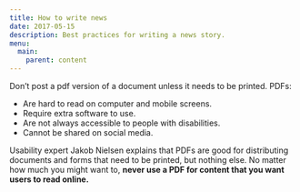```yaml
---
title: How to write news
date: 2017-05-15
description: Best practices for writing a news story.
menu:
  main:
    parent: content
---
```



 Don’t post a pdf version of a document unless it needs to be printed.
PDFs:

* Are hard to read on computer and mobile screens.
* Require extra software to use.
* Are not always accessible to people with disabilities.
* Cannot be shared on social media.

Usability expert Jakob Nielsen explains that PDFs are good for distributing documents and forms that need to be printed, but nothing else. No matter how much you might want to, **never use a PDF for content that you want users to read online.**

